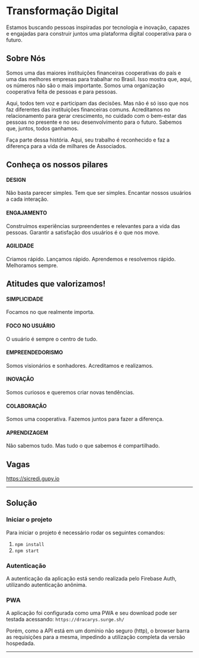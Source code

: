 # Transformação Digital

Estamos buscando pessoas inspiradas por tecnologia e inovação, capazes e engajadas para construir juntos uma plataforma digital cooperativa para o futuro.

## Sobre Nós

Somos uma das maiores instituições financeiras cooperativas do país e uma das melhores empresas para trabalhar no Brasil. Isso mostra que, aqui, os números não são o mais importante. Somos uma organização cooperativa feita de pessoas e para pessoas.​

Aqui, todos tem voz e participam das decisões. Mas não é só isso que nos faz diferentes das instituições financeiras comuns. Acreditamos no relacionamento para gerar crescimento, no cuidado com o bem-estar das pessoas no presente e no seu desenvolvimento para o futuro. Sabemos que, juntos, todos ganhamos.

Faça parte dessa história. Aqui, seu trabalho é reconhecido e faz a diferença para a vida de milhares de Associados.

## Conheça os nossos pilares

#### DESIGN

Não basta parecer simples. Tem que ser simples. Encantar nossos usuários a cada interação.

#### ENGAJAMENTO

Construímos experiências surpreendentes e relevantes para a vida das pessoas. Garantir a satisfação dos usuários é o que nos move.

#### AGILIDADE

Criamos rápido. Lançamos rápido. Aprendemos e resolvemos rápido. Melhoramos sempre.

## Atitudes que valorizamos!

#### SIMPLICIDADE

Focamos no que realmente importa.

#### FOCO NO USUÁRIO

O usuário é sempre o centro de tudo.

#### EMPREENDEDORISMO

Somos visionários e sonhadores. 
Acreditamos e realizamos.

#### INOVAÇÃO

Somos curiosos e queremos criar novas tendências.

#### COLABORAÇÃO

Somos uma cooperativa.
Fazemos juntos para fazer a diferença.

#### APRENDIZAGEM

Não sabemos tudo.
Mas tudo o que sabemos é compartilhado.

## Vagas
https://sicredi.gupy.io


--------------
## Solução

### Iniciar o projeto
Para iniciar o projeto é necessário rodar os seguintes comandos:
1. `npm install`
2. `npm start`

### Autenticação
A autenticação da aplicação está sendo realizada pelo Firebase Auth, utilizando autenticação anônima.

### PWA
A aplicação foi configurada como uma PWA e seu download pode ser testada acessando: `https://dracarys.surge.sh/`

Porém, como a API está em um domínio não seguro (http), o browser barra as requisições para a mesma, impedindo a utilização completa da versão hospedada.

--------
